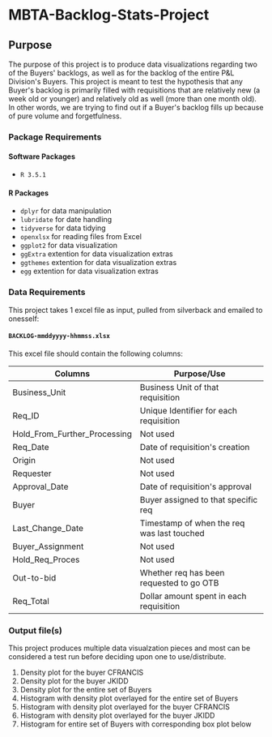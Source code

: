 # MBTA-Backlog-Stats-Project

## Purpose

The purpose of this project is to produce data visualizations regarding two of the Buyers' backlogs, as well as for the backlog of the entire P&L Division's Buyers. This project is meant to test the hypothesis that any Buyer's backlog is primarily filled with requisitions that are relatively new (a week old or younger) and relatively old as well (more than one month old). In other words, we are trying to find out if a Buyer's backlog fills up because of pure volume and forgetfulness.

### Package Requirements

#### Software Packages

* `R 3.5.1`

#### R Packages

* `dplyr` for data manipulation 
* `lubridate` for date handling
* `tidyverse` for data tidying
* `openxlsx` for reading files from Excel
* `ggplot2` for data visualization 
* `ggExtra` extention for data visualization extras
* `ggthemes` extention for data visualization extras
* `egg` extention for data visualization extras

### Data Requirements

This project takes 1 excel file as input, pulled from silverback and emailed to onesself:

#### `BACKLOG-mmddyyyy-hhmmss.xlsx` 

This excel file should contain the following columns:

| Columns                      | Purpose/Use                               |
| ---------------------------- | ----------------------------------------- |
| Business_Unit                | Business Unit of that requisition         |
| Req_ID                       | Unique Identifier for each requisition    |
| Hold_From_Further_Processing | Not used                                  |
| Req_Date                     | Date of requisition's creation            |
| Origin                       | Not used                                  |
| Requester                    | Not used                                  |
| Approval_Date                | Date of requisition's approval            |
| Buyer                        | Buyer assigned to that specific req       |
| Last_Change_Date             | Timestamp of when the req was last touched|
| Buyer_Assignment             | Not used                                  |
| Hold_Req_Proces              | Not used                                  |
| Out-to-bid                   | Whether req has been requested to go OTB  |
| Req_Total                    | Dollar amount spent in each requisition   |

### Output file(s)

This project produces multiple data visualzation pieces and most can be considered a test run before deciding upon one to use/distribute.

1. Density plot for the buyer CFRANCIS
2. Density plot for the buyer JKIDD
3. Density plot for the entire set of Buyers
4. Histogram with density plot overlayed for the entire set of Buyers
5. Histogram with density plot overlayed for the buyer CFRANCIS
6. Histogram with density plot overlayed for the buyer JKIDD
7. Histogram for entire set of Buyers with corresponding box plot below
